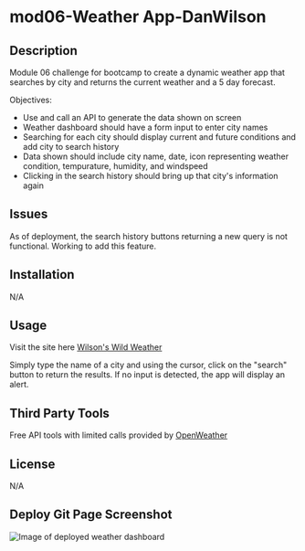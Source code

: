 # mod06-Weather App-DanWilson

## Description
Module 06 challenge for bootcamp to create a dynamic weather app that searches by city and returns the current weather and a 5 day forecast.

Objectives:

- Use and call an API to generate the data shown on screen
- Weather dashboard should have a form input to enter city names
- Searching for each city should display current and future conditions and add city to search history
- Data shown should include city name, date, icon representing weather condition, tempurature, humidity, and windspeed
- Clicking in the search history should bring up that city's information again


## Issues

As of deployment, the search history buttons returning a new query is not functional. Working to add this feature.


## Installation

N/A

## Usage

Visit the site here [Wilson's Wild Weather](https://part-time-dan.github.io/)

Simply type the name of a city and using the cursor, click on the "search" button to return the results. If no input is detected, the app will display an alert.

## Third Party Tools

Free API tools with limited calls provided by [OpenWeather](https://openweathermap.org/api)

## License

N/A

## Deploy Git Page Screenshot

![Image of deployed weather dashboard](./assets/Images/)
